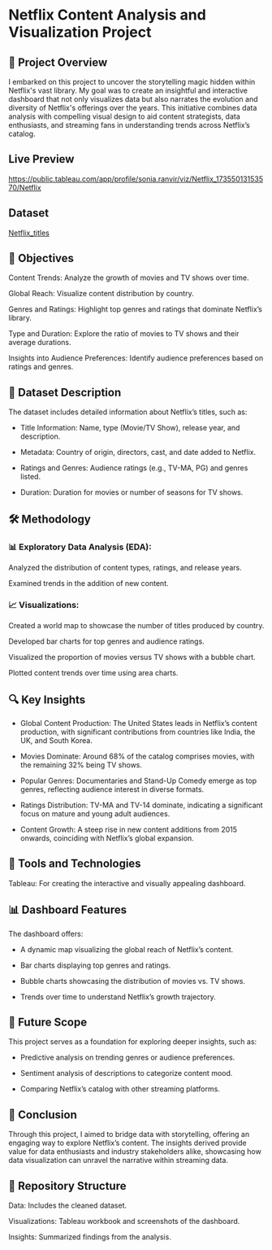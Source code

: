 # Netflix Content Analysis and Visualization Project

## 🚀 Project Overview

I embarked on this project to uncover the storytelling magic hidden within Netflix's vast library. My goal was to create an insightful and interactive dashboard that not only visualizes data but also narrates the evolution and diversity of Netflix's offerings over the years. This initiative combines data analysis with compelling visual design to aid content strategists, data enthusiasts, and streaming fans in understanding trends across Netflix’s catalog.

## Live Preview 
https://public.tableau.com/app/profile/sonia.ranvir/viz/Netflix_17355013153570/Netflix

## Dataset 
<a href = "https://github.com/Soniaranvir/netflix_tableau_dashboard/blob/main/netflix_titles.csv"> Netflix_titles </a>

## 🎯 Objectives

Content Trends: Analyze the growth of movies and TV shows over time.

Global Reach: Visualize content distribution by country.

Genres and Ratings: Highlight top genres and ratings that dominate Netflix’s library.

Type and Duration: Explore the ratio of movies to TV shows and their average durations.

Insights into Audience Preferences: Identify audience preferences based on ratings and genres.

## 📂 Dataset Description

The dataset includes detailed information about Netflix’s titles, such as:

- Title Information: Name, type (Movie/TV Show), release year, and description.

- Metadata: Country of origin, directors, cast, and date added to Netflix.

- Ratings and Genres: Audience ratings (e.g., TV-MA, PG) and genres listed.

- Duration: Duration for movies or number of seasons for TV shows.

## 🛠️ Methodology

### 📊 Exploratory Data Analysis (EDA):

Analyzed the distribution of content types, ratings, and release years.

Examined trends in the addition of new content.

### 📈 Visualizations:

Created a world map to showcase the number of titles produced by country.

Developed bar charts for top genres and audience ratings.

Visualized the proportion of movies versus TV shows with a bubble chart.

Plotted content trends over time using area charts.

## 🔍 Key Insights

- Global Content Production: The United States leads in Netflix’s content production, with significant contributions from countries like India, the UK, and South Korea.

- Movies Dominate: Around 68% of the catalog comprises movies, with the remaining 32% being TV shows.

- Popular Genres: Documentaries and Stand-Up Comedy emerge as top genres, reflecting audience interest in diverse formats.

- Ratings Distribution: TV-MA and TV-14 dominate, indicating a significant focus on mature and young adult audiences.

- Content Growth: A steep rise in new content additions from 2015 onwards, coinciding with Netflix’s global expansion.

## 🧰 Tools and Technologies

Tableau: For creating the interactive and visually appealing dashboard.

## 📊 Dashboard Features

The dashboard offers:

- A dynamic map visualizing the global reach of Netflix’s content.

- Bar charts displaying top genres and ratings.

- Bubble charts showcasing the distribution of movies vs. TV shows.

- Trends over time to understand Netflix’s growth trajectory.

## 🔮 Future Scope

This project serves as a foundation for exploring deeper insights, such as:

- Predictive analysis on trending genres or audience preferences.

- Sentiment analysis of descriptions to categorize content mood.

- Comparing Netflix’s catalog with other streaming platforms.

## 🏁 Conclusion

Through this project, I aimed to bridge data with storytelling, offering an engaging way to explore Netflix’s content. The insights derived provide value for data enthusiasts and industry stakeholders alike, showcasing how data visualization can unravel the narrative within streaming data.

## 📁 Repository Structure

Data: Includes the cleaned dataset.

Visualizations: Tableau workbook and screenshots of the dashboard.

Insights: Summarized findings from the analysis.

